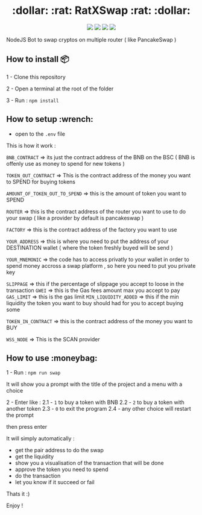 
<h1 align="center">:dollar: :rat: RatXSwap :rat: :dollar:</h1>        

<p align="center">
<img src="https://img.shields.io/badge/language-nodejs-green" />
<img src="https://img.shields.io/badge/platform-npm-red" />
<img src="https://img.shields.io/badge/platform-terminal-black" />
<img src="https://img.shields.io/badge/License-MIT-blue.svg" />
</p>

NodeJS Bot to swap cryptos on multiple router ( like PancakeSwap )

<h2> How to install 📦 </h2>
1 - Clone this repository

2 - Open a terminal at the root of the folder

3 - Run : `npm install`

<h2> How to setup :wrench: </h2>

- open to the `.env` file

This is how it work : 

`BNB_CONTRACT` => its just the contract address of the BNB on the BSC ( BNB is offenly use as money to spend for new tokens )

`TOKEN_OUT_CONTRACT` => This is the contract address of the money you want to SPEND for buying tokens

`AMOUNT_OF_TOKEN_OUT_TO_SPEND` => this is the amount of token you want to SPEND 

`ROUTER` => this is the contract address of the router you want to use to do your swap ( like a provider by default is pancakeswap )

`FACTORY` => this is the contract address of the factory you want to use

`YOUR_ADDRESS` => this is where you need to put the address of your DESTINATION wallet ( where the token freshly buyed will be send )

`YOUR_MNEMONIC` => the code has to access privatly to your wallet in order to spend money accross a swap platform , so here you need to put you private key

`SLIPPAGE` => this if the percentage of slippage you accept to loose in the transaction
`GWEI` => this is the Gas fees amount max you accept to pay
`GAS_LIMIT` => this is the gas limit
`MIN_LIQUIDITY_ADDED` => this if the min liquidity the token you want to buy should had for you to accept buying some

`TOKEN_IN_CONTRACT` => this is the contract address of the money you want to BUY

`WSS_NODE` => This is the SCAN provider 

<h2> How to use :moneybag: </h2>

1 - Run : `npm run swap`

It will show you a prompt with the title of the project and a menu with a choice

2 - Enter like :
 2.1 - `1` to buy a token with BNB
 2.2 - `2` to buy a token with another token
 2.3 - `0` to exit the program
 2.4 - any other choice will restart the prompt

 then press enter

It will simply automatically : 
- get the pair address to do the swap
- get the liquidity
- show you a visualisation of the transaction that will be done
- approve the token you need to spend
- do the transaction
- let you know if it succeed or fail

Thats it :)

Enjoy !